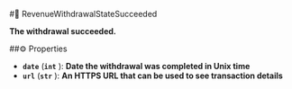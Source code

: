 #🔮 RevenueWithdrawalStateSucceeded

**The withdrawal succeeded.**

##⚙️ Properties

- **`date`** (**`int`** ): **Date the withdrawal was completed in Unix time**
- **`url`** (**`str`** ): **An HTTPS URL that can be used to see transaction details**
